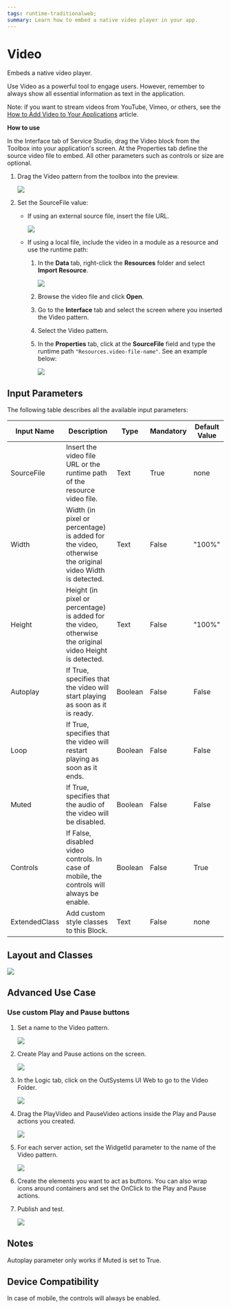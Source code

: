 ```yaml
---
tags: runtime-traditionalweb; 
summary: Learn how to embed a native video player in your app.
---
```


# Video

Embeds a native video player.

Use Video as a powerful tool to engage users. However, remember to always show all essential information as text in the application.

<div class="info" markdown="1">
 
Note: if you want to stream videos from YouTube, Vimeo, or others, see the [How to Add Video to Your Applications](https://success.outsystems.com/Documentation/Development_FAQs/How_to_Add_Video_to_Your_Applications) article. 
 
</div>

**How to use**

In the Interface tab of Service Studio, drag the Video block from the Toolbox into your application's screen. At the Properties tab define the source video file to embed. All other parameters such as controls or size are optional.

1. Drag the Video pattern from the toolbox into the preview.

    ![](<images/video-image-2.png>)
    
1. Set the SourceFile value:

    * If using an external source file, insert the file URL.

        ![](<images/video-image-3.png>)

    * If using a local file, include the video in a module as a resource and use the runtime path:

        1. In the **Data** tab, right-click the **Resources** folder and select **Import Resource**.

            ![](images/video-image-add-resource.png)
        
        1. Browse the video file and click **Open**.
        1. Go to the **Interface** tab and select the screen where you inserted the Video pattern.
        1. Select the Video pattern.
        1. In the **Properties** tab, click at the **SourceFile** field and type the runtime path ``"Resources.video-file-name"``. See an example below:

            ![](<images/video-image-runtime-path.png>)

       
## Input Parameters

The following table describes all the available input parameters:

| **Input Name** |  **Description** |  **Type** | **Mandatory** | **Default Value** |
|---|---|---|---|---|
| SourceFile  |  Insert the video file URL or the runtime path of the resource video file. |  Text | True | none |
| Width  |  Width (in pixel or percentage) is added for the video, otherwise the original video Width is detected. |  Text | False | "100%" |
| Height  | Height (in pixel or percentage) is added for the video, otherwise the original video Height is detected. |  Text | False | "100%" |
| Autoplay  | If True, specifies that the video will start playing as soon as it is ready. | Boolean | False | False |
| Loop  | If True, specifies that the video will restart playing as soon as it ends. |  Boolean | False | False |
| Muted  | If True, specifies that the audio of the video will be disabled. |  Boolean | False | False |
| Controls  | If False, disabled video controls. In case of mobile, the controls will always be enable. |  Boolean | False | True |
| ExtendedClass  | Add custom style classes to this Block. |  Text | False | none |
  
## Layout and Classes

![](<images/video-image-1.png>)

## Advanced Use Case

### Use custom Play and Pause buttons

1. Set a name to the Video pattern.

    ![](<images/video-image-4.png>)

1. Create Play and Pause actions on the screen.

    ![](<images/video-image-5.png>)

1. In the Logic tab, click on the OutSystems UI Web to go to the Video Folder.

    ![](<images/video-image-6.png>)

1. Drag the PlayVideo and PauseVideo actions inside the Play and Pause actions you created.

    ![](<images/video-image-7.png>)

1. For each server action, set the WidgetId parameter to the name of the Video pattern.

    ![](<images/video-image-8.png>)

1. Create the elements you want to act as buttons. You can also wrap icons around containers and set the OnClick to the Play and Pause actions.

1. Publish and test.

    ![](<images/video-gif-1.gif>)

## Notes

Autoplay parameter only works if Muted is set to True.

## Device Compatibility

In case of mobile, the controls will always be enabled.


